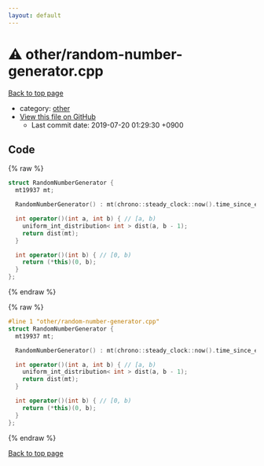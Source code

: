 ```yaml
---
layout: default
---
```


<!-- mathjax config similar to math.stackexchange -->
<script type="text/javascript" async
  src="https://cdnjs.cloudflare.com/ajax/libs/mathjax/2.7.5/MathJax.js?config=TeX-MML-AM_CHTML">
</script>
<script type="text/x-mathjax-config">
  MathJax.Hub.Config({
    TeX: { equationNumbers: { autoNumber: "AMS" }},
    tex2jax: {
      inlineMath: [ ['$','$'] ],
      processEscapes: true
    },
    "HTML-CSS": { matchFontHeight: false },
    displayAlign: "left",
    displayIndent: "2em"
  });
</script>

<script type="text/javascript" src="https://cdnjs.cloudflare.com/ajax/libs/jquery/3.4.1/jquery.min.js"></script>
<script src="https://cdn.jsdelivr.net/npm/jquery-balloon-js@1.1.2/jquery.balloon.min.js" integrity="sha256-ZEYs9VrgAeNuPvs15E39OsyOJaIkXEEt10fzxJ20+2I=" crossorigin="anonymous"></script>
<script type="text/javascript" src="../../assets/js/copy-button.js"></script>
<link rel="stylesheet" href="../../assets/css/copy-button.css" />


# :warning: other/random-number-generator.cpp

<a href="../../index.html">Back to top page</a>

* category: <a href="../../index.html#795f3202b17cb6bc3d4b771d8c6c9eaf">other</a>
* <a href="{{ site.github.repository_url }}/blob/master/other/random-number-generator.cpp">View this file on GitHub</a>
    - Last commit date: 2019-07-20 01:29:30 +0900




## Code

<a id="unbundled"></a>
{% raw %}
```cpp
struct RandomNumberGenerator {
  mt19937 mt;

  RandomNumberGenerator() : mt(chrono::steady_clock::now().time_since_epoch().count()) {}

  int operator()(int a, int b) { // [a, b)
    uniform_int_distribution< int > dist(a, b - 1);
    return dist(mt);
  }

  int operator()(int b) { // [0, b)
    return (*this)(0, b);
  }
};

```
{% endraw %}

<a id="bundled"></a>
{% raw %}
```cpp
#line 1 "other/random-number-generator.cpp"
struct RandomNumberGenerator {
  mt19937 mt;

  RandomNumberGenerator() : mt(chrono::steady_clock::now().time_since_epoch().count()) {}

  int operator()(int a, int b) { // [a, b)
    uniform_int_distribution< int > dist(a, b - 1);
    return dist(mt);
  }

  int operator()(int b) { // [0, b)
    return (*this)(0, b);
  }
};

```
{% endraw %}

<a href="../../index.html">Back to top page</a>

